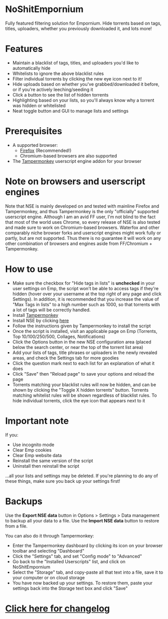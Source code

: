 # NoShitEmpornium
Fully featured filtering solution for Empornium. Hide torrents based on tags, titles, uploaders, whether you previously downloaded it, and lots more!

# Features
- Maintain a blacklist of tags, titles, and uploaders you'd like to automatically hide
- Whitelists to ignore the above blacklist rules
- Filter individual torrents by clicking the new eye icon next to it!
- Hide uploads based on whether you've grabbed/downloaded it before, or if you're actively leeching/seeding it
- Click a button to see the list of hidden torrents
- Highlighting based on your lists, so you'll always know why a torrent was hidden or whitelisted
- Neat toggle button and GUI to manage lists and settings

# Prerequisites
- A supported browser:
  - [Firefox](https://getfirefox.com/) (Recommended!)
  - Chromium-based browsers are also supported
- The [Tampermonkey](https://tampermonkey.net/) userscript engine addon for your browser

# Note on browsers and userscript engines
Note that NSE is mainly developed on and tested with mainline Firefox and Tampermonkey, and thus Tampermonkey is the only "officially" supported userscript engine. Although I am an avid FF user, I'm not blind to the fact that most of the world uses Chrome, so every release of NSE is also tested and made sure to work on Chromium-based browsers. Waterfox and other comparably niche browser forks and userscript engines might work fully or partly, but are not supported. Thus there is no guarantee it will work on any other combination of browsers and engines aside from FF/Chromium + Tampermonkey.  

# How to use
* Make sure the checkbox for "Hide tags in lists" is **unchecked** in your user settings on Emp, the script won't be able to access tags if they're hidden (hover over your username at the top right of any page and click Settings). In addition, it is recommended that you increase the value of "Max Tags in lists" to a high number such as 1000, so that torrents with a lot of tags will be correctly handled.
* Install [Tampermonkey](https://tampermonkey.net/)
* Install NSE by clicking [here](https://github.com/ceodoe/noshitempornium/raw/master/NoShitEmpornium.user.js)
* Follow the instructions given by Tampermonkey to install the script
* Once the script is installed, visit an applicable page on Emp (Torrents, Top 10/100/250/500, Collages, Notifications)
* Click the Options button in the new NSE configuration area (placed below the search center, or near the top of the torrent list area)
* Add your lists of tags, title phrases or uploaders in the newly revealed areas, and check the Settings tab for more goodies
* Click the question mark next to each list for an explanation of what it does
* Click "Save" then "Reload page" to save your options and reload the page
* Torrents matching your blacklist rules will now be hidden, and can be shown by clicking the "Toggle X hidden torrents" button. Torrents matching whitelist rules will be shown regardless of blacklist rules. To hide individual torrents, click the eye icon that appears next to it

# Important note
If you:

* Use incognito mode
* Clear Emp cookies
* Clear Emp website data
* Reinstall the same version of the script
* Uninstall then reinstall the script

...all your lists and settings may be deleted. If you're planning to do any of these things, make sure you back up your settings first! 

# Backups
Use the **Export NSE data** button in Options > Settings > Data management to backup all your data to a file. Use the **Import NSE data** button to restore from a file.

You can also do it through Tampermonkey:
* Enter the Tampermonkey dashboard by clicking its icon on your browser toolbar and selecting "Dashboard"
* Click the "Settings" tab, and set "Config mode" to "Advanced"
* Go back to the "Installed Userscripts" list, and click on NoShitEmpornium
* Select the "Storage" tab, and copy-paste all that text into a file, save it to your computer or on cloud storage
* You have now backed up your settings. To restore them, paste your settings back into the Storage text box and click "Save"

# [Click here for changelog](https://github.com/ceodoe/noshitempornium/blob/master/CHANGELOG.md)
